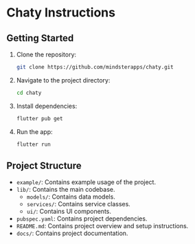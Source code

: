 # Chaty Instructions

## Getting Started

1. Clone the repository:
   ```sh
   git clone https://github.com/mindsterapps/chaty.git
   ```
2. Navigate to the project directory:
   ```sh
   cd chaty
   ```
3. Install dependencies:
   ```sh
   flutter pub get
   ```
4. Run the app:
   ```sh
   flutter run
   ```

## Project Structure

- `example/`: Contains example usage of the project.
- `lib/`: Contains the main codebase.
  - `models/`: Contains data models.
  - `services/`: Contains service classes.
  - `ui/`: Contains UI components.
- `pubspec.yaml`: Contains project dependencies.
- `README.md`: Contains project overview and setup instructions.
- `docs/`: Contains project documentation.
